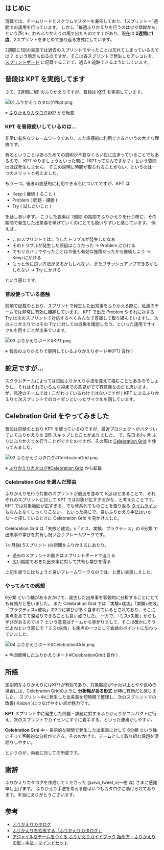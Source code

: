 ## はじめに

現職では、チームリードとスクラムマスターを兼任しており、1スプリント＝1週間での運用を行っています。
しかし「毎週ふりかえりを行うのは少々煩雑かも」という声( ※これもふりかえりの場で出たものです ) があり、現在は **2週間に1度**、2スプリントをまとめて振り返る方式にしています。

2週間に1回の実施では過去のスプリントでやったことは忘れてしまっているのでは？ という懸念も出るのですが、そこは各スプリントで発生したアレコレを、[スプリントボード](https://qiita.com/ksh-fthr/items/ddcd905994f8934ece84) に記録することで、過去を追跡できるようにしています。

## 普段は KPT を実施してます

さて、2週間に1度 のふりかえりですが、普段は [KPT](https://speakerdeck.com/viva_tweet_x/retrospective-catalog-59bd3a29-314c-45dd-911b-f8e5f1308333?slide=51) を実施しています。

![01,ふりかえりカタログ#kpt.png](https://qiita-image-store.s3.ap-northeast-1.amazonaws.com/0/193342/c6fe1ff9-ff99-4e71-9e7a-e0769c78400d.png)


※ [ふりかえりカタログ#KP](https://speakerdeck.com/viva_tweet_x/retrospective-catalog-59bd3a29-314c-45dd-911b-f8e5f1308333?slide=51) から転載

### KPT を普段使いしているのは...

非常に有名なフレームワークであり、また直感的に利用できるというの大きな理由です。

有名ということはあらためての説明が不要なくらい世に広まっていることでもあるので、 KPT やりましょうといった際に「KPTってなんですか？」という質問はほぼ発生しません。
そこの説明に時間が取られることがない、というのは一つのメリットと考えました。

もう一つ。後者の直感的に利用できる点についてですが、KPT は

- Keep ( 継続すること )
- Problem ( 問題・課題 )
- Try ( 試したいこと )

を話しあいます。
こうした要素は 2週間 の期間でふりかえりを行う際に、その期間で発生した出来事を挙げていくのにとても扱いやすいと感じています。
例えば...

- このスプリントではこうしたトラブルが発生したなぁ
- そのトラブルが発生した原因はこうだった → Problem にかける
- でもリカバリでやったことは今後も有効な施策だったから継続しよう → Keep にかける
- もっと他に良い方法があるかもしれない、またブラッシュアップできるかもしれない → Try にかける

という感じです。

### 普段使っている感触

前項で記載のとおり、スプリントで発生した出来事をふりかえる際に、私達のチームでは非常に有効に機能しています。
KPT で出た Problem やそれに対する Try は次のスプリントで対応するべくみんなで意識して取り組んでいますし、次のふりかえりではその Try に対しての成果を確認し合う、といった運用でサイクルを回すことが出来ています。

![03.ふりかえりボード#KPT.png](https://qiita-image-store.s3.ap-northeast-1.amazonaws.com/0/193342/0cc08b92-3c28-4961-9aa3-1c4b82578a34.png)

※ 普段のふりかえりで使用しているふりかえりボード#KPT( 自作 )

## 蛇足ですが...

スクラムチームによっては毎回ふりかえり手法を変えて臨むこともあるのでしょうし、それはそれでいろんな視点での意見がでて有意義なのだと思います。
が、私達のチームでは ( こだわっているわけではないですが ) KPT によるふりかえりと次スプリントでのカイゼンといったサイクルを回しています。

## Celebration Grid をやってみました

普段は前傾のとおり KPT を使っているのですが、最近プロジェクトがバタついていてふりかえりを 2回 スキップしたことがありました。
で、先日 約1ヶ月 ぶりにふりかえりを行うことができたのですが、その際は [Celebration Grid](https://speakerdeck.com/viva_tweet_x/retrospective-catalog-59bd3a29-314c-45dd-911b-f8e5f1308333?slide=42) を使ってみました。


![02.ふりかえりカタログ#CelebratonGrid.png](https://qiita-image-store.s3.ap-northeast-1.amazonaws.com/0/193342/638e1397-b19a-4366-adfa-89baa2508506.png)


※ [ふりかえりカタログ#Celebration Grid](https://speakerdeck.com/viva_tweet_x/retrospective-catalog-59bd3a29-314c-45dd-911b-f8e5f1308333?slide=42) から転載

### Celebration Grid を選んだ理由

ふりかえりを行う対象のスプリントが直近を含めて 5回 ほどあることで、それぞれのスプリントに対して KPT では対象が広すぎるかな、と考えたことです。
KPT では対象範囲が広すぎる、でも時系列でものごとを振り返る [タイムライン](https://speakerdeck.com/viva_tweet_x/retrospective-catalog-59bd3a29-314c-45dd-911b-f8e5f1308333?slide=31) もなんとなくしっくりこない。
といった感じで、良いふりかえり手法はいかな〜と探しているときに Celebration Grid を見かけました。

Celebration Grid は「失敗と成功」x「ミス、実験、プラクティス」の 6分類 で出来事や学びを共有し祝い合うフレームワークです。

1ヶ月強( 5スプリント )の期間をふりかえるにあたり、

- 過去のスプリントの動きはスプリントボードで追える
- 広い期間でおきた出来事に対して共有し学びを得る

上記を扱うにはちょうど良いフレームワークなのでは、と思い実施しました。

### やってみての感想

6分類 という軸があるおかげで、発生した出来事を客観的に分析することにとても有効だと思いました。
また Celebration Grid では「実験×成功」「実験×失敗」「プラクティス×成功」の3つに学びが多く含まれているとされており、そこに焦点をあてて深堀りできることも良い点でした。
一方で、「ミスx失敗」からも学びがあるのでは？ という意見はチームから挙がりまして、そこは確かにそうだよねという感じで「ミスx失敗」も焦点の一つとして会話のポイントに加わっていました。

![04.ふりかえりボード#CelebrationGrid.png](https://qiita-image-store.s3.ap-northeast-1.amazonaws.com/0/193342/91d7841c-4880-489b-b637-b90781f13f6e.png)

※ 今回使用したふりかえりボード#CelebrationGrid( 自作 )

## 所感

定期的なふりかえりにはKPTが有効であり、対象期間が1ヶ月以上とやや長めの場合には、Celebration Gridのように **分析軸がある形式** が特に有効だと感じました。
スプリント中に発生した出来事を短時間で整理し、次のスプリントでの改善( Kaizen )につなげやすい点が魅力です。

**KPT**
スプリント中に発生した問題・課題に対するふりかえりがコンパクトに行え、次のスプリントでカイゼンにすぐに着手する、といった運用がしやすい。

**Celebration Grid**
中・長期的な期間で発生した出来事に対して 6分類 という軸にそって客観的な分析ができる。そのおかげで、チームとして取り組む課題を深堀りしやすい。

というのが、両者に対しての所感です。


## 謝辞

ふりかえりカタログを作成してくださった @viva_tweet_x(一樹 森) さまに感謝申し上げます。
ふりかえり手法を考える際はいつもカタログに助けられております。本当にありがとうございます。

## 参考

- [ふりかえりカタログ](https://speakerdeck.com/viva_tweet_x/retrospective-catalog-59bd3a29-314c-45dd-911b-f8e5f1308333)
- [ふりかえりを拡張する「ふりかえりカタログ」](https://qiita.com/viva_tweet_x/items/cc3bad3bd298406b6cc7)
- [アジャイルなチームをつくる ふりかえりガイドブック 始め方・ふりかえりの型・手法・マインドセット](https://www.amazon.co.jp/%E3%82%A2%E3%82%B8%E3%83%A3%E3%82%A4%E3%83%AB%E3%81%AA%E3%83%81%E3%83%BC%E3%83%A0%E3%82%92%E3%81%A4%E3%81%8F%E3%82%8B-%E3%81%B5%E3%82%8A%E3%81%8B%E3%81%88%E3%82%8A%E3%82%AC%E3%82%A4%E3%83%89%E3%83%96%E3%83%83%E3%82%AF-%E5%A7%8B%E3%82%81%E6%96%B9%E3%83%BB%E3%81%B5%E3%82%8A%E3%81%8B%E3%81%88%E3%82%8A%E3%81%AE%E5%9E%8B%E3%83%BB%E6%89%8B%E6%B3%95%E3%83%BB%E3%83%9E%E3%82%A4%E3%83%B3%E3%83%89%E3%82%BB%E3%83%83%E3%83%88-%E6%A3%AE-%E4%B8%80%E6%A8%B9/dp/4798168793)